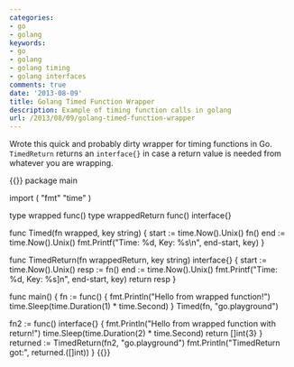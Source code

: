 ```yaml
---
categories:
- go
- golang
keywords:
- go
- golang
- golang timing
- golang interfaces
comments: true
date: '2013-08-09'
title: Golang Timed Function Wrapper
description: Example of timing function calls in golang
url: /2013/08/09/golang-timed-function-wrapper
---
```



Wrote this quick and probably dirty wrapper for timing functions in Go.
`TimedReturn` returns an `interface{}` in case a return value is needed
from whatever you are wrapping.

<!--more-->
{{<highlight go>}}
package main

import (
  "fmt"
  "time"
)

type wrapped func()
type wrappedReturn func() interface{}

func Timed(fn wrapped, key string) {
  start := time.Now().Unix()
  fn()
  end := time.Now().Unix()
  fmt.Printf("Time: %d, Key: %s\n", end-start, key)
}

func TimedReturn(fn wrappedReturn, key string) interface{} {
  start := time.Now().Unix()
  resp := fn()
  end := time.Now().Unix()
  fmt.Printf("Time: %d, Key: %s]n", end-start, key)
  return resp
}

func main() {
  fn := func() {
    fmt.Println("Hello from wrapped function!")
    time.Sleep(time.Duration(1) * time.Second)
  }
  Timed(fn, "go.playground")

  fn2 := func() interface{} {
    fmt.Println("Hello from wrapped function with return!")
    time.Sleep(time.Duration(2) * time.Second)
    return []int{3}
  }
  returned := TimedReturn(fn2, "go.playground")
  fmt.Println("TimedReturn got:", returned.([]int))
}
{{</highlight>}}
